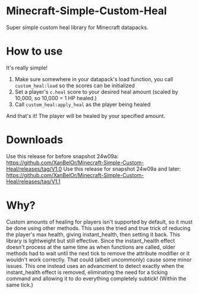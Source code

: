 # Minecraft-Simple-Custom-Heal
Super simple custom heal library for Minecraft datapacks.

# How to use
It's really simple!
1. Make sure somewhere in your datapack's load function, you call `custom_heal:load` so the scores can be initialized
2. Set a player's `c.heal` score to your desired heal amount (scaled by 10,000, so 10,000 = 1 HP healed.)
3. Call `custom_heal:apply_heal` as the player being healed
   
And that's it! The player will be healed by your specified amount.

# Downloads
Use this release for before snapshot 24w09a: https://github.com/XanBelOr/Minecraft-Simple-Custom-Heal/releases/tag/V1.0
Use this release for snapshot 24w09a and later: https://github.com/XanBelOr/Minecraft-Simple-Custom-Heal/releases/tag/V1.1

# Why?
Custom amounts of healing for players isn't supported by default, so it must be done using other methods.
This uses the tried and true trick of reducing the player's max health, giving instant_health, then setting it back.
This library is lightweight but still effective. Since the instant_health effect doesn't process at the same time as
when functions are called, older methods had to wait until the next tick to remove the attribute modifier or it wouldn't work correctly.
That could (albeit uncommonly) cause some minor issues. This one instead uses an advancment to detect exactly
when the instant_health effect is removed, eliminating the need for a ticking command and allowing it
to do everything completely subtick! (Within the same tick.)
